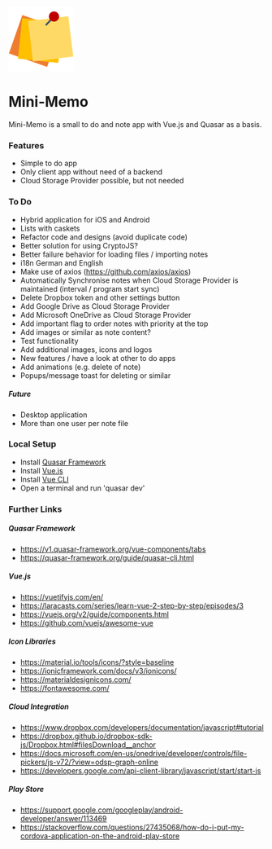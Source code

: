 ![Alt text](/src/statics/logo_three_post_its/three_post_its_128x128.png?raw=true "Mini-Memo Logo")  
# Mini-Memo

Mini-Memo is a small to do and note app with Vue.js and Quasar as a basis.

### Features
- Simple to do app
- Only client app without need of a backend
- Cloud Storage Provider possible, but not needed

### To Do 
- Hybrid application for iOS and Android
- Lists with caskets
- Refactor code and designs (avoid duplicate code)
- Better solution for using CryptoJS?
- Better failure behavior for loading files / importing notes
- i18n German and English
- Make use of axios (https://github.com/axios/axios)
- Automatically Synchronise notes when Cloud Storage Provider is maintained (interval / program start sync)
- Delete Dropbox token and other settings button
- Add Google Drive as Cloud Storage Provider
- Add Microsoft OneDrive as Cloud Storage Provider
- Add important flag to order notes with priority at the top
- Add images or similar as note content?
- Test functionality
- Add additional images, icons and logos
- New features / have a look at other to do apps
- Add animations (e.g. delete of note)
- Popups/message toast for deleting or similar

##### Future
- Desktop application
- More than one user per note file

### Local Setup
- Install [Quasar Framework](https://v1.quasar-framework.org/quasar-cli/installation)
- Install [Vue.js](https://vuejs.org/)
- Install [Vue CLI](https://cli.vuejs.org)
- Open a terminal and run 'quasar dev'

### Further Links

##### Quasar Framework
- https://v1.quasar-framework.org/vue-components/tabs
- https://quasar-framework.org/guide/quasar-cli.html

##### Vue.js
- https://vuetifyjs.com/en/
- https://laracasts.com/series/learn-vue-2-step-by-step/episodes/3
- https://vuejs.org/v2/guide/components.html
- https://github.com/vuejs/awesome-vue

##### Icon Libraries
- https://material.io/tools/icons/?style=baseline
- https://ionicframework.com/docs/v3/ionicons/
- https://materialdesignicons.com/
- https://fontawesome.com/

##### Cloud Integration
- https://www.dropbox.com/developers/documentation/javascript#tutorial
- https://dropbox.github.io/dropbox-sdk-js/Dropbox.html#filesDownload__anchor
- https://docs.microsoft.com/en-us/onedrive/developer/controls/file-pickers/js-v72/?view=odsp-graph-online
- https://developers.google.com/api-client-library/javascript/start/start-js

##### Play Store
- https://support.google.com/googleplay/android-developer/answer/113469
- https://stackoverflow.com/questions/27435068/how-do-i-put-my-cordova-application-on-the-android-play-store
